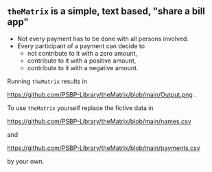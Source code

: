 ## `theMatrix` is a simple, text based, "share a bill app"

- Not every payment has to be done with all persons involved.
- Every participant of a payment can decide to 
  - not contribute to it with a zero amount,
  - contribute to it with a positive amount,
  - contribute to it with a negative amount.


Running `theMatrix` results in

https://github.com/PSBP-Library/theMatrix/blob/main/Output.png .

To use `theMatrix` yourself replace the fictive data in

https://github.com/PSBP-Library/theMatrix/blob/main/names.csv

and

https://github.com/PSBP-Library/theMatrix/blob/main/payments.csv

by your own.
